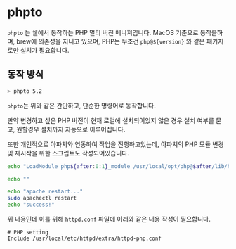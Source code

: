 # phpto

`phpto` 는 쉘에서 동작하는 PHP 멀티 버전 메니져입니다.
MacOS 기준으로 동작을하며, brew에 의존성을 지니고 있으며, PHP는 무조건 `php@${version}` 와 같은 패키지로만 설치가 필요합니다.

## 동작 방식

``` bash
> phpto 5.2
```

`phpto`는 위와 같은 간단하고, 단순한 명령어로 동작합니다.  
  
만약 변경하고 싶은 PHP 버전이 현재 로컬에 설치되어있지 않은 경우
설치 여부를 묻고, 원할경우 설치까지 자동으로 이루어집니다.

또한 개인적으로 아파치와 연동하여 작업을 진행하고있는데, 아파치의 PHP 모듈 변경 및 재시작을 위한 스크립트도 작성되어있습니다.

``` bash
echo "LoadModule php${after:0:1}_module /usr/local/opt/php@$after/lib/httpd/modules/libphp${after:0:1}.so" > /usr/local/etc/httpd/extra/httpd-php.conf

echo ""

echo "apache restart..."
sudo apachectl restart
echo "success!"
```

위 내용인데 이를 위해 `httpd.conf` 파일에 아래와 같은 내용 작성이 필요합니다.
```
# PHP setting
Include /usr/local/etc/httpd/extra/httpd-php.conf
```